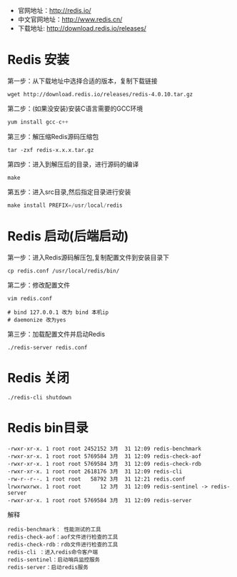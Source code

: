 <!-- Redis安装与启动 -->
* 官网地址：http://redis.io/
* 中文官网地址：http://www.redis.cn/
* 下载地址: http://download.redis.io/releases/ 

# Redis 安装

第一步：从下载地址中选择合适的版本，复制下载链接
```
wget http://download.redis.io/releases/redis-4.0.10.tar.gz
```

第二步：(如果没安装)安装C语言需要的GCC环境
```java
yum install gcc-c++
```

第三步：解压缩Redis源码压缩包
```
tar -zxf redis-x.x.x.tar.gz
```

第四步：进入到解压后的目录，进行源码的编译
```
make
```

第五步：进入src目录,然后指定目录进行安装
```java
make install PREFIX=/usr/local/redis
```

# Redis 启动(后端启动)

第一步：进入Redis源码解压包,复制配置文件到安装目录下
```
cp redis.conf /usr/local/redis/bin/
```

第二步：修改配置文件
```
vim redis.conf

# bind 127.0.0.1 改为 bind 本机ip
# daemonize 改为yes
```

第三步：加载配置文件并启动Redis
```
./redis-server redis.conf
```

# Redis 关闭

```
./redis-cli shutdown
```

# Redis bin目录
```
-rwxr-xr-x. 1 root root 2452152 3月  31 12:09 redis-benchmark
-rwxr-xr-x. 1 root root 5769584 3月  31 12:09 redis-check-aof
-rwxr-xr-x. 1 root root 5769584 3月  31 12:09 redis-check-rdb
-rwxr-xr-x. 1 root root 2618176 3月  31 12:09 redis-cli
-rw-r--r--. 1 root root   58792 3月  31 12:21 redis.conf
lrwxrwxrwx. 1 root root      12 3月  31 12:09 redis-sentinel -> redis-server
-rwxr-xr-x. 1 root root 5769584 3月  31 12:09 redis-server
```

解释
```
redis-benchmark： 性能测试的工具
redis-check-aof：aof文件进行检查的工具
redis-check-rdb：rdb文件进行检查的工具
redis-cli ：进入redis命令客户端
redis-sentinel：启动哨兵监控服务
redis-server：启动redis服务
```
